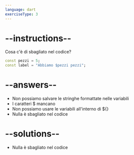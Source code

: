 ```yaml
---
language: dart
exerciseType: 3
---
```


# --instructions--

Cosa c'è di sbagliato nel codice?

```dart
const pezzi = 5;
const label = "Abbiamo $pezzi pezzi";
```

# --answers--

- Non possiamo salvare le stringhe formattate nelle variabili
- I caratteri $ mancano
- Non possiamo usare le variabili all'interno di ${}
- Nulla è sbagliato nel codice

# --solutions--

- Nulla è sbagliato nel codice
